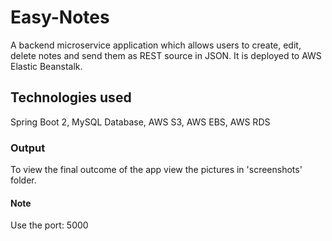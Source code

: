 # Easy-Notes

A backend microservice application which allows users to create, edit, delete notes and send them as REST source in JSON.
It is deployed to AWS Elastic Beanstalk.
## Technologies used

Spring Boot 2, MySQL Database, AWS S3, AWS EBS, AWS RDS

### Output
To view the final outcome of the app view the pictures in 'screenshots' folder.

#### Note
Use the port: 5000


